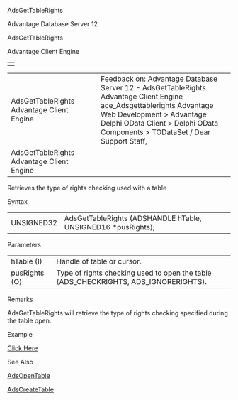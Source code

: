 AdsGetTableRights




Advantage Database Server 12  

AdsGetTableRights

Advantage Client Engine

|  |
| --- |
|  |

|  |  |  |  |  |
| --- | --- | --- | --- | --- |
| AdsGetTableRights  Advantage Client Engine |  |  | Feedback on: Advantage Database Server 12 - AdsGetTableRights Advantage Client Engine ace\_Adsgettablerights Advantage Web Development > Advantage Delphi OData Client > Delphi OData Components > TODataSet / Dear Support Staff, |  |
| AdsGetTableRights  Advantage Client Engine |  |  |  |  |

Retrieves the type of rights checking used with a table

Syntax

|  |  |
| --- | --- |
| UNSIGNED32 | AdsGetTableRights (ADSHANDLE hTable,  UNSIGNED16 \*pusRights); |

Parameters

|  |  |
| --- | --- |
| hTable (I) | Handle of table or cursor. |
| pusRights (O) | Type of rights checking used to open the table (ADS\_CHECKRIGHTS, ADS\_IGNORERIGHTS). |

Remarks

AdsGetTableRights will retrieve the type of rights checking specified during the table open.

Example

[Click Here](ace_examples.htm#adsgettablerightsexample)

See Also

[AdsOpenTable](ace_adsopentable.htm)

[AdsCreateTable](ace_adscreatetable.htm)